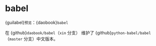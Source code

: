 # babel

{guilabel}`预览`：{daobook}`babel`

在 {github}`daobook/babel`（`xin` 分支） 维护了 {github}`python-babel/babel` （`master` 分支）中文版本。
